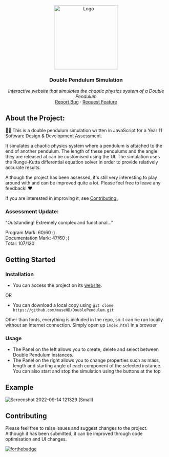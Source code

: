 <div align="center">

<a href="https://musehd.github.io/DoublePendulum/">
  <img src="imgs/favicon.ico" alt="Logo" width="200">
</a>

  <h3 align="center">Double Pendulum Simulation</h3>

  <p align="center">
    <em>Interactive website that simulates the chaotic physics system of a Double Pendulum</em>
    <br />
    <a href="https://github.com/museHD/DoublePendulum/issues">Report Bug</a>
    ·
    <a href="https://github.com/museHD/DoublePendulum/issues">Request Feature</a>
  </p>
</div>


## About the Project:
👩‍💻 This is a double pendulum simulation written in JavaScript for a Year 11 Software Design & Development Assessment. 

It simulates a chaotic physics system where a pendulum is attached to the end of another pendulum.
The length of these pendulums and the angle they are released at can be customised using the UI. The simulation uses the Runge-Kutta differential equation solver in order to provide relatively accurate results. 

Although the project has been assessed, it's still very interesting to play around with and can be improved quite a lot. Please feel free to leave any feedback! ❤️

If you are interested in improving it, see <a href="#contributing">Contributing.</a>

### Assessment Update:

"Outstanding! Extremely complex and functional..."

Program Mark: 60/60 :)  
Documentation Mark: 47/60 ;(  
Total: 107/120


## Getting Started

### Installation
* You can access the project on its [website](https://musehd.github.io/DoublePendulum/).

OR

* You can download a local copy using `git clone https://github.com/museHD/DoublePendulum.git `

Other than fonts, everything is included in the repo, so it can be run locally without an internet connection.
Simply open up `index.html` in a browser

### Usage
* The Panel on the left allows you to create, delete and select between Double Pendulum instances.
* The Panel on the right allows you to change properties such as mass, length and starting angle of each component of the selected instance.
You can also start and stop the simulation using the buttons at the top

## Example
![Screenshot 2022-09-14 121329 (Small)](https://user-images.githubusercontent.com/57558058/190043287-a3401e20-c03b-4c6e-97eb-832c69f076b0.png)


## Contributing
Please feel free to raise issues and suggest changes to the project.
Although it has been submitted, it can be improved through code optimisation and UI changes.

[![forthebadge](https://forthebadge.com/images/badges/made-with-javascript.svg)](https://forthebadge.com)
